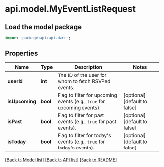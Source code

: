 # api.model.MyEventListRequest

## Load the model package
```dart
import 'package:api/api.dart';
```

## Properties
Name | Type | Description | Notes
------------ | ------------- | ------------- | -------------
**userId** | **int** | The ID of the user for whom to fetch RSVPed events. | 
**isUpcoming** | **bool** | Flag to filter for upcoming events (e.g., `true` for upcoming events). | [optional] [default to false]
**isPast** | **bool** | Flag to filter for past events (e.g., `true` for past events). | [optional] [default to false]
**isToday** | **bool** | Flag to filter for today's events (e.g., `true` for today's events). | [optional] [default to false]

[[Back to Model list]](../README.md#documentation-for-models) [[Back to API list]](../README.md#documentation-for-api-endpoints) [[Back to README]](../README.md)


